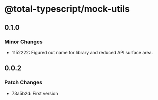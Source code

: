 # @total-typescript/mock-utils

## 0.1.0

### Minor Changes

- 1152222: Figured out name for library and reduced API surface area.

## 0.0.2

### Patch Changes

- 73a5b2d: First version
